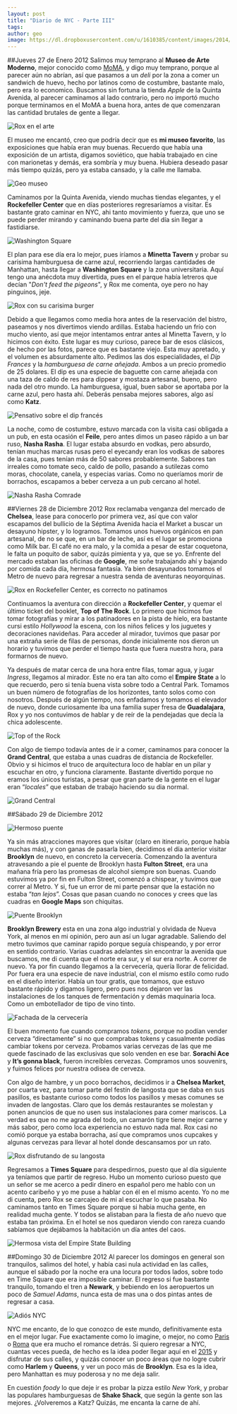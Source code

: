 ```yaml
---
layout: post
title: "Diario de NYC - Parte III"
tags: 
author: geo
image: https://dl.dropboxusercontent.com/u/1610385/content/images/2014/12/2012-12-28-12-31-25-1.jpg
---
```

##Jueves 27 de Enero 2012
Salimos muy temprano al **Museo de Arte Moderno**, mejor conocido como [MoMA](/moma-museo-de-arte-moderno/), y digo muy temprano, porque al parecer aún no abrían, así que pasamos a un *deli* por la zona a comer un sandwich de huevo, hecho por latinos como de costumbre, bastante malo, pero era lo economico. Buscamos sin fortuna la tienda *Apple* de la Quinta Avenida, al parecer caminamos al lado contrario, pero no importó mucho porque terminamos en el MoMA a buena hora, antes de que comenzaran las cantidad brutales de gente a llegar.

![Rox en el arte](https://dl.dropboxusercontent.com/u/1610385/content/images/2014/12/2012-12-27-11-09-51.jpg)

El museo me encantó, creo que podría decir que es **mi museo favorito**, las exposiciones que había eran muy buenas. Recuerdo que había una exposición de un artista, digamos soviético, que había trabajado en cine con marionetas y demás, era sombría y muy buena. Hubiera deseado pasar más tiempo quizás, pero ya estaba cansado, y la calle me llamaba.

![Geo museo](https://dl.dropboxusercontent.com/u/1610385/content/images/2014/12/DSC09499.JPG)

Caminamos por la Quinta Avenida, viendo muchas tiendas elegantes, y el **Rockefeller Center** que en días posteriores regresaríamos a visitar. Es bastante grato caminar en NYC, ahi tanto movimiento y fuerza, que uno se puede perder mirando y caminando buena parte del día sin llegar a fastidiarse.

![Washington Square](https://dl.dropboxusercontent.com/u/1610385/content/images/2014/12/2012-12-27-13-43-45.jpg)

El plan para ese día era lo mejor, pues iríamos a **Minetta Tavern** y probar su carisima hamburguesa de carne azul, recorriendo largas cantidades de Manhattan, hasta llegar a **Washington Square** y la zona universitaria. Aquí tengo una anécdota muy divertida, pues en el parque había letreros que decían "*Don't feed the pigeons*", y Rox me comenta, oye pero no hay pinguinos, jeje. 

![Rox con su carisima burger](https://dl.dropboxusercontent.com/u/1610385/content/images/2014/12/2012-12-27-14-58-56.jpg)

Debido a que llegamos como media hora antes de la reservación del bistro, paseamos y nos divertimos viendo ardillas. Estaba haciendo un frío con mucho viento, así que mejor intentamos entrar antes al Minetta Tavern, y lo hicimos con éxito. Este lugar es muy curioso, parece bar de esos clásicos, de hecho por las fotos, parece que es bastante viejo. Esta muy apretado, y el volumen  es absurdamente alto. Pedimos las dos especialidades, el *Dip Frances* y la *hamburguesa de carne añejada*. Ambos a un precio promedio de 25 dolares. El dip es una especie de baguette con carne añejada con una taza de caldo de res para dippear y mostaza artesanal, bueno, pero nada del otro mundo. La hamburguesa, igual, buen sabor se aportaba por la carne azul, pero hasta ahí. Deberás pensaba mejores sabores, algo así como **Katz**.

![Pensativo sobre el dip francés](https://dl.dropboxusercontent.com/u/1610385/content/images/2014/12/2012-12-27-14-36-54.jpg)

La noche, como de costumbre, estuvo marcada con la visita casi obligada a un pub, en esta ocasión el **Feile**, pero antes dimos un paseo rápido a un bar ruso, **Nasha Rasha**. El lugar estaba absurdo en vodkas, pero absurdo, tenían muchas marcas rusas pero el eyecandy eran los vodkas de sabores de la casa, pues tenían más de 50 sabores probablemente. Sabores tan irreales como tomate seco, caldo de pollo, pasando a sutilezas como moras, chocolate, canela, y especias varias. Como no queríamos morir de borrachos, escapamos a beber cerveza a un pub cercano al hotel.

![Nasha Rasha Comrade](https://dl.dropboxusercontent.com/u/1610385/content/images/2014/12/2012-12-27-17-55-32.jpg)

##Viernes 28 de Diciembre 2012
Rox reclamaba venganza del mercado de **Chelsea**, lease para conocerlo por primera vez, así que con valor escapamos del bullicio de la Séptima Avenida hacia el Market a buscar un desayuno hipster, y lo logramos. Tomamos unos huevos orgánicos en pan artesanal, de no se que, en un bar de leche, así es el lugar se promociona como Milk bar. El café no era malo, y la comida a pesar de estar coquetona, le falta un poquito de sabor, quizás pimienta y ya, que se yo. Enfrente del mercado estaban las oficinas de **Google**, me soñe trabajando ahí y bajando por comida cada día, hermosa fantasía. Ya bien desayunados tomamos el Metro de nuevo para regresar a nuestra senda de aventuras neoyorquinas.

![Rox en Rockefeller Center, es correcto no patinamos](https://dl.dropboxusercontent.com/u/1610385/content/images/2014/12/DSC09559.JPG)

Continuamos la aventura con dirección a **Rockefeller Center**, y quemar el último ticket del booklet, **Top of The Rock**. Lo primero que hicimos fue tomar fotografías y mirar a los patinadores en la pista de hielo, era bastante cursi estilo *Hollywood* la escena, con los niños felices y los juguetes y decoraciones navideñas. Para acceder al mirador, tuvimos que pasar por una extraña serie de filas de personas, donde inicialmente nos dieron un horario y tuvimos que perder el tiempo hasta que fuera nuestra hora, para formarnos de nuevo. 

Ya después de matar cerca de una hora entre filas, tomar agua, y jugar *Ingress*, llegamos al mirador. Este no era tan alto como el **Empire State** a lo que recuerdo, pero si tenía buena vista sobre todo a Central Park. Tomamos un buen número de fotografías de los horizontes, tanto solos como con nosotros. Después de algún tiempo, nos enfadamos y tomamos el elevador de nuevo, donde curiosamente iba una familia super fresa de **Guadalajara**, Rox y yo nos contuvimos de hablar y de reír de la pendejadas que decía la chica adolescente.

![Top of the Rock](https://dl.dropboxusercontent.com/u/1610385/content/images/2014/12/2012-12-28-12-31-25.jpg)

Con algo de tiempo todavía antes de ir a comer, caminamos para conocer la **Grand Central**, que estaba a unas cuadras de distancia de Rockefeller. Obvio y si hicimos el truco de arquitectura loco de hablar en un pilar y escuchar en otro, y funciona claramente. Bastante divertido porque no eramos los únicos turistas, a pesar que gran parte de la gente en el lugar eran “*locales*” que estaban de trabajo haciendo su dia normal.

![Grand Central](https://dl.dropboxusercontent.com/u/1610385/content/images/2014/12/DSC09630.JPG)

##Sábado 29 de Diciembre 2012

![Hermoso puente](https://dl.dropboxusercontent.com/u/1610385/content/images/2014/12/2012-12-29-10-29-13.jpg)

Ya sin más atracciones mayores que visitar (claro en itinerario, porque había muchas más), y con ganas de pasarla bien, decidimos el día anterior visitar **Brooklyn** de nuevo, en concreto la cervecería. Comenzando la aventura atravesando a pie el puente de Brooklyn hasta **Fulton Street**, era una mañana fría pero las promesas de alcohol siempre son buenas. Cuando estuvimos ya por fin en Fulton Street, comenzó a chispear, y tuvimos que correr al Metro. Y si, fue un error de mi parte pensar que la estación no estaba “*tan lejos*”. Cosas que pasan cuando no conoces y crees que las cuadras en **Google Maps** son chiquitas.

![Puente Brooklyn](https://dl.dropboxusercontent.com/u/1610385/content/images/2014/12/2012-12-29-10-15-44.jpg)

**Brooklyn Brewery** esta en una zona algo industrial y olvidada de Nueva York, al menos en mi opinión, pero aun así un lugar agradable. Saliendo del metro tuvimos que caminar rapido porque seguía chispeando, y por error en sentido contrario. Varias cuadras adelantes sin encontrar la avenida que buscamos, me di cuenta que el norte era sur, y el sur era norte. A correr de nuevo. Ya por fin cuando llegamos a la cervecería, quería llorar de felicidad. Por fuera era una especie de nave industrial, con el mismo estilo como rudo en el diseño interior. Había un tour gratis, que tomamos, que estuvo bastante rápido y digamos ligero, pero pues nos dejaron ver las instalaciones de los tanques de fermentación y demás maquinaria loca. Como un embotellador de tipo de vino tinto.

![Fachada de la cervecería](https://dl.dropboxusercontent.com/u/1610385/content/images/2014/12/DSC09681.JPG)

El buen momento fue cuando compramos *tokens*, porque no podían vender cerveza “directamente” si no que comprabas tokens y casualmente podías cambiar tokens por cerveza. Probamos varias cervezas de las que me quede fascinado de las exclusivas que solo venden en ese bar. **Sorachi Ace** y **It’s gonna black**, fueron increíbles cervezas. Compramos unos souvenirs, y fuimos felices por nuestra odisea de cerveza.

Con algo de hambre, y un poco borrachos, decidimos ir a **Chelsea Market**, por cuarta vez, para tomar parte del festín de langosta que se daba en sus pasillos, es bastante curioso como todos los pasillos y mesas comunes se invaden de langostas. Claro que los demás restaurantes se molestan y ponen anuncios de que no usen sus instalaciones para comer mariscos. La verdad es que no me agrada del todo, un camarón tigre tiene mejor carne y más sabor, pero como loca experiencia no estuvo nada mal. Rox casi no comió porque ya estaba borracha, así que compramos unos cupcakes y algunas cervezas para llevar al hotel donde descansamos por un rato.

![Rox disfrutando de su langosta](https://dl.dropboxusercontent.com/u/1610385/content/images/2014/12/2012-12-29-14-51-45.jpg)

Regresamos a **Times Square** para despedirnos, puesto que al día siguiente ya teníamos que partir de regreso. Hubo un momento curioso puesto que un señor se me acerco a pedir dinero en español pero me hablo con un acento caribeño y yo me puse a hablar con él en el mismo acento. Yo no me di cuenta, pero Rox se carcajeo de mi al escuchar lo que pasaba. No caminamos tanto en Times Square porque si habia mucha gente, en realidad mucha gente. Y todos se alistaban para la fiesta de año nuevo que estaba tan próxima. En el hotel se nos quedaron viendo con rareza cuando sabíamos que dejábamos la habitación un día antes del caos.

![Hermosa vista del Empire State Building](https://dl.dropboxusercontent.com/u/1610385/content/images/2014/12/DSC09722.JPG)

##Domingo 30 de Diciembre 2012
Al parecer los domingos en general son tranquilos, salimos del hotel, y había casi nula actividad en las calles, aunque el sábado por la noche era una locura por todos lados, sobre todo en Time Square que era imposible caminar. El regreso si fue bastante tranquilo, tomando el tren a **Newark**, y bebiendo en los aeropuertos un poco de *Samuel Adams*, nunca esta de mas una o dos pintas antes de regresar a casa.

![Adiós NYC](https://dl.dropboxusercontent.com/u/1610385/content/images/2014/12/DSC09723.JPG)

NYC me encanto, de lo que conozco de este mundo, definitivamente esta en el mejor lugar. Fue exactamente como lo imagine, o mejor, no como [Paris](/tag/paris) o [Roma](/tag/roma) que era mucho el romance detrás. Si quiero regresar a NYC, cuantas veces pueda, de hecho es la idea poder llegar aquí en el [2015](/tag/2015) y disfrutar de sus calles, y quizás conocer un poco áreas que no logre cubrir como **Harlem** y **Queens**, y ver un poco más de **Brooklyn**. Esa es la idea, pero Manhattan es muy poderosa y no me deja salir.

En cuestión *foody* lo que deje ir es probar la pizza estilo *New York*, y probar las populares hamburguesas de **Shake Shack**, que según la gente son las mejores. ¿Volveremos a Katz? Quizás, me encanta la carne de ahí.